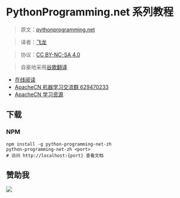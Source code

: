 # PythonProgramming.net 系列教程

> 原文：[pythonprogramming.net](https://pythonprogramming.net)

> 译者：[飞龙](https://github.com/)

> 协议：[CC BY-NC-SA 4.0](http://creativecommons.org/licenses/by-nc-sa/4.0/)

> 自豪地采用[谷歌翻译](https://translate.google.cn/)

+   [在线阅读](http://pypn.apachecn.org)
+   [ApacheCN 机器学习交流群 629470233](http://shang.qq.com/wpa/qunwpa?idkey=30e5f1123a79867570f665aa3a483ca404b1c3f77737bc01ec520ed5f078ddef)
+   [ApacheCN 学习资源](http://www.apachecn.org/)

## 下载

### NPM

```
npm install -g python-programming-net-zh
python-programming-net-zh <port>
# 访问 http://localhost:{port} 查看文档
```

## 赞助我

![](http://ww1.sinaimg.cn/large/841aea59ly1fx0qnvulnjj2074074747.jpg)